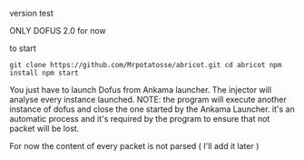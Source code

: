 version test

ONLY DOFUS 2.0 for now

to start 

`
git clone https://github.com/Mrpotatosse/abricot.git
cd abricot
npm install
npm start
`

You just have to launch Dofus from Ankama launcher. The injector will analyse every instance launched.
NOTE: the program will execute another instance of dofus and close the one started by the Ankama Launcher.
it's an automatic process and it's required by the program to ensure that not packet will be lost.

For now the content of every packet is not parsed ( I'll add it later )